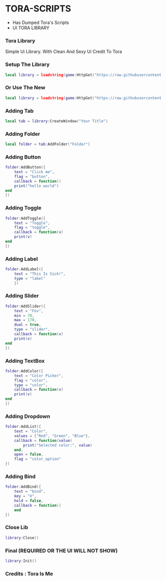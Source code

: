 # TORA-SCRIPTS
- Has Dumped Tora's Scripts
- UI TORA LIBRARY

### Tora Library
Simple Ui Library. With Clean And Sexy Ui
Credit To Tora
### Setup The Library
```lua
local library = loadstring(game:HttpGet("https://raw.githubusercontent.com/RwalDev/Cracks/refs/heads/main/ToraScripts/library.lua",true))()
```
### Or Use The New
```lua
local library = loadstring(game:HttpGet("https://raw.githubusercontent.com/RwalDev/Cracks/refs/heads/main/ToraScripts/librarynew.lua",true))()
```


### Adding Tab
```lua
local tab = library:CreateWindow("Your Title")
```



### Adding Folder
```lua
local folder = tab:AddFolder("Folder")
```



### Adding Button
```lua
folder:AddButton({
	text = "Click me",
	flag = "button",
	callback = function()
	print("hello world")
end
})
```




### Adding Toggle
```lua
folder:AddToggle({
	text = "Toggle",
	flag = "toggle",
	callback = function(v)
	print(v)
end
})
```




### Adding Label
```lua
folder:AddLabel({
	text = "This Is Sick!",
	type = "label"
	})
```





### Adding Slider
```lua
folder:AddSlider({
	text = "Fov",
	min = 70,
	max = 170,
	dual = true,
	type = "slider",
	callback = function(v)
	print(v)
end
})
```





### Adding TextBox
```lua
folder:AddColor({
	text = "Color Picker",
	flag = "color",
	type = "color",
	callback = function(v)
	print(v)
end
})
```





### Adding Dropdown
```lua
folder:AddList({
    text = "Color",
    values = {"Red", "Green", "Blue"},
    callback = function(value)
        print("Selected color:", value)
    end,
    open = false,
    flag = "color_option"
})
```





### Adding Bind
```lua
folder:AddBind({
    text = "bind",
    key = "X",
    hold = false,
    callback = function()
    end
})
```

### Close Lib
```lua
library:Close()
```



### Final (REQUIRED OR THE UI WILL NOT SHOW)
```lua
library:Init()
```


### Credits : Tora Is Me
